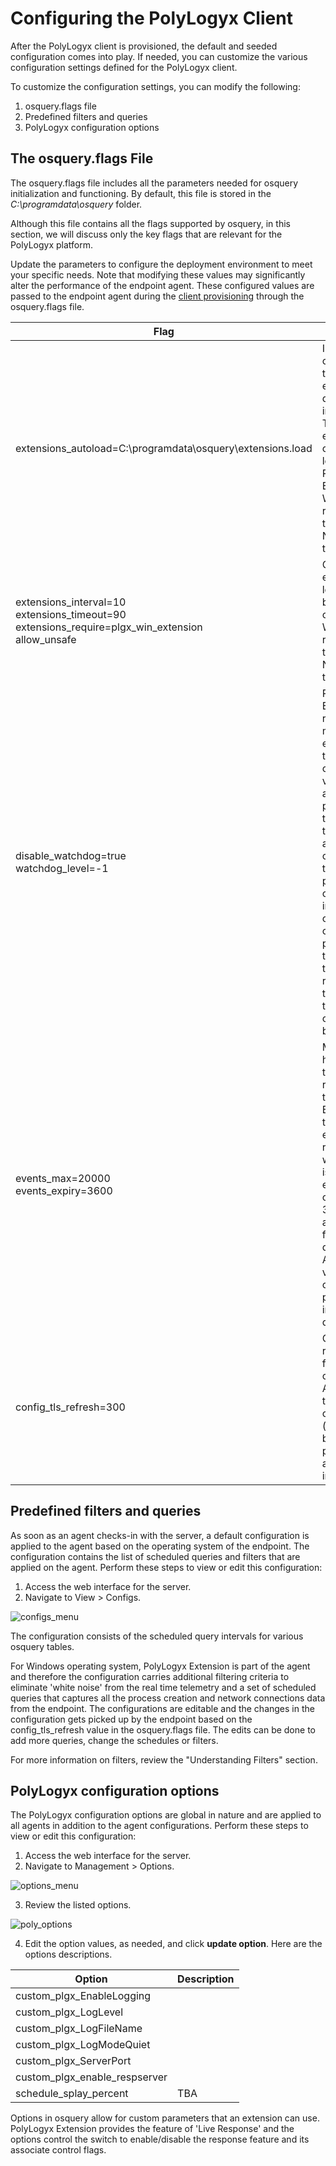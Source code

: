 Configuring the PolyLogyx Client
================================================

After the PolyLogyx client is provisioned, the default and seeded configuration comes into play. If needed, you can customize the various configuration settings defined for the PolyLogyx client. 

To customize the configuration settings, you can modify the following:

1. osquery.flags file 
2. Predefined filters and queries
3. PolyLogyx configuration options

The osquery.flags File
--------------------------------
The osquery.flags file includes all the parameters needed for osquery initialization and functioning. By default, this file is stored in the <i>C:\programdata\osquery</i> folder. 

Although this file contains all the flags supported by osquery, in this section, we will discuss only the key flags that are relevant for the PolyLogyx platform. 

Update the parameters to configure the deployment environment to meet your specific needs. Note that modifying these values may significantly alter the performance of the endpoint agent. These configured values are passed to the endpoint agent during the [client provisioning](https://github.com/preetpoly/test/tree/pooja/Doc/Provisioning_Polylogyx_Client#provisioning-the-polylogyx-client-for-endpoints) through the osquery.flags file.


| Flag | Description                                                                                                                                                                                 |
|-----------|----------------------------------------------------------------------------------------------------------------------------------------------------------------------------------------------|
| extensions_autoload=C:\programdata\osquery\extensions.load | Informs the osquery agent to load an extension during osquery initialization. The extensions.load contains the location to the PolyLogyx Extension file. We recommended that you DO NOT change this flag.                                                                                                                                  |
| extensions_interval=10 <br> extensions_timeout=90 <br> extensions_require=plgx_win_extension <br> allow_unsafe | Control the extension loading behavior of the osquery agent. We recommended that you DO NOT change this flag. |
| disable_watchdog=true <br> watchdog_level=-1 | PolyLogyx Extension is a real-time event monitor on the endpoint. Real time monitoring can be voluminous and query paths to the tables where those events are recorded could surpass the default performance constraints imposed by osquery on its child processes and threads. It is therefore recommended to turn off those constraints for better stability.|
| events_max=20000 <br> events_expiry=3600 | Manage the history of real time events recorded on the endpoint. By default, up to 20000 events are recorded and when the count is hit, all the events that are older than 3600 seconds are purged from the local database. Altering these values can cause performance impact on queries. | 
| config_tls_refresh=300 | Controls the refresh interval for agent configuration. Any changes to the agent configuration (as defined below) will get picked by the agent after this interval.|


Predefined filters and queries
---------------
As soon as an agent checks-in with the server, a default configuration is applied to the agent based on the operating system of the endpoint. The configuration contains the list of scheduled queries and filters that are applied on the agent. 
Perform these steps to view or edit this configuration:
1. Access the web interface for the server.
2. Navigate to View  > Configs.

![configs_menu](https://github.com/preetpoly/test/blob/pooja/configs_menu.png)

The configuration consists of the scheduled query intervals for various osquery tables. 

For Windows operating system, PolyLogyx Extension is part of the agent and therefore the configuration carries additional filtering criteria to eliminate 'white noise' from the real time telemetry and a set of scheduled queries that captures all the process creation and network connections data from the endpoint. The configurations are editable and the changes in the configuration gets picked up by the endpoint based on the config_tls_refresh value in the osquery.flags file. The edits can be done to add more queries, change the schedules or filters. 
 
For more information on filters, review the "Understanding Filters" section.

PolyLogyx configuration options
---------------------
The PolyLogyx configuration options are global in nature and are applied to all agents in addition to the agent configurations. 
Perform these steps to view or edit this configuration:
1. Access the web interface for the server.
2. Navigate to Management > Options.

![options_menu](https://github.com/preetpoly/test/blob/pooja/options_menu.png)

3. Review the listed options. 

![poly_options](https://github.com/preetpoly/test/blob/pooja/poly_options.png)

4. Edit the option values, as needed, and click <b>update option</b>.
Here are the options descriptions. 

| Option | Description                                                                                                                                                                                 |
|-----------|----------------------------------------------------------------------------------------------------------------------------------------------------------------------------------------------|
| custom_plgx_EnableLogging |   | 
| custom_plgx_LogLevel | |
| custom_plgx_LogFileName | |
| custom_plgx_LogModeQuiet | |
| custom_plgx_ServerPort | |
| custom_plgx_enable_respserver | |
| schedule_splay_percent  | TBA |  

Options in osquery allow for custom parameters that an extension can use. PolyLogyx Extension provides the feature of 'Live Response' and the options control the switch to enable/disable the response feature and its associate control flags.
 


